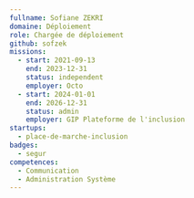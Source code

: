```yaml
---
fullname: Sofiane ZEKRI
domaine: Déploiement
role: Chargée de déploiement
github: sofzek
missions:
  - start: 2021-09-13
    end: 2023-12-31
    status: independent
    employer: Octo
  - start: 2024-01-01
    end: 2026-12-31
    status: admin
    employer: GIP Plateforme de l'inclusion
startups:
  - place-de-marche-inclusion
badges:
  - segur
competences:
  - Communication
  - Administration Système
---
```

